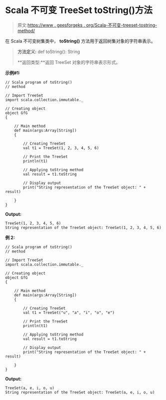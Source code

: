 # Scala 不可变 TreeSet toString()方法

> 原文:[https://www . geesforgeks . org/Scala-不可变-treeset-tostring-method/](https://www.geeksforgeeks.org/scala-immutable-treeset-tostring-method/)

在 Scala 不可变树集类中， **toString()** 方法用于返回树集对象的字符串表示。

> **方法定义:** def toString(): String
> 
> **返回类型:**返回 TreeSet 对象的字符串表示形式。

**示例#1:**

```
// Scala program of toString() 
// method 

// Import TreeSet
import scala.collection.immutable._

// Creating object 
object GfG 
{ 

    // Main method 
    def main(args:Array[String]) 
    { 

        // Creating TreeSet
        val t1 = TreeSet(1, 2, 3, 4, 5, 6)  

        // Print the TreeSet 
        println(t1) 

        // Applying toString method  
        val result = t1.toString

        // Display output 
        print("String representation of the TreeSet object: " + result) 

    } 
} 
```

**Output:**

```
TreeSet(1, 2, 3, 4, 5, 6)
String representation of the TreeSet object: TreeSet(1, 2, 3, 4, 5, 6)

```

**例 2:**

```
// Scala program of toString() 
// method 

// Import TreeSet
import scala.collection.immutable._

// Creating object 
object GfG 
{ 

    // Main method 
    def main(args:Array[String]) 
    { 

        // Creating TreeSet
        val t1 = TreeSet("u", "a", "i", "o", "e") 

        // Print the TreeSet 
        println(t1) 

        // Applying toString method  
        val result = t1.toString

        // Display output 
        print("String representation of the TreeSet object: " + result) 

    } 
} 
```

**Output:**

```
TreeSet(a, e, i, o, u)
String representation of the TreeSet object: TreeSet(a, e, i, o, u)

```